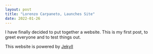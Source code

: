```yaml
---
layout: post
title: "Lorenzo Carpaneto, Launches Site"
date: 2022-01-26
---
```


I have finally decided to put together a website. This is my first post, to greet everyone and to test things out.

This website is powered by [Jekyll](http://jekyllrb.com)